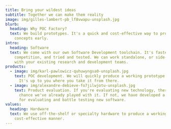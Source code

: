 ```yaml
---
title: Bring your wildest ideas
subtitle: Together we can make them reality
image: img/gilles-lambert-pb_lf8vwapu-unsplash.jpg
blurb:
  heading: Why POC Factory?
  text: We build prototypes. It's a quick and cost-effective way to prove your
    concepts early.
intro:
  heading: Software
  text: We come with our own Software Development toolchain. It's faster than the
    competition, and tried and tested. We can work standalone, or side-by-side
    with your existing research and development teams.
products:
  - image: img/karl-pawlowicz-quhuwyngsa0-unsplash.jpg
    text: POC development. We will quickly produce a working prototype of your idea.
      It's up to you where you take it from there.
  - image: img/alexandre-debieve-fo7jilwjotu-unsplash.jpg
    text: Product evaluation. If you're evaluating new technology, there's a fair
      chance we've already played with it. If not, we have developed a process
      for evaluating and battle testing new software.
values:
  heading: Hardware
  text: We use off-the-shelf or specialty hardware to produce a working POC in a
    cost-effective manner.
---
```

